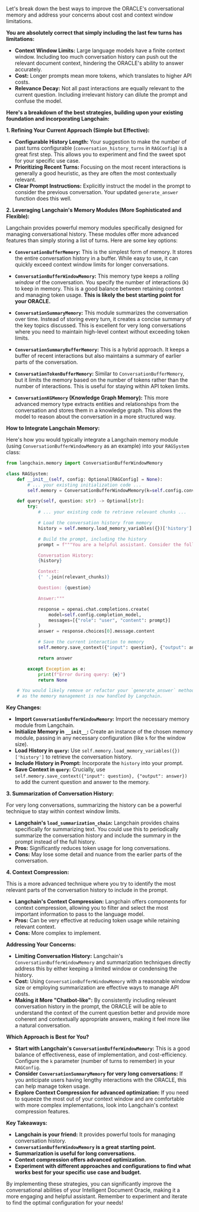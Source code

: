 Let's break down the best ways to improve the ORACLE's conversational memory and address your concerns about cost and context window limitations.

**You are absolutely correct that simply including the last few turns has limitations:**

* **Context Window Limits:**  Large language models have a finite context window. Including too much conversation history can push out the relevant document context, hindering the ORACLE's ability to answer accurately.
* **Cost:**  Longer prompts mean more tokens, which translates to higher API costs.
* **Relevance Decay:**  Not all past interactions are equally relevant to the current question. Including irrelevant history can dilute the prompt and confuse the model.

**Here's a breakdown of the best strategies, building upon your existing foundation and incorporating Langchain:**

**1. Refining Your Current Approach (Simple but Effective):**

* **Configurable History Length:** Your suggestion to make the number of past turns configurable (`conversation_history_turns` in `RAGConfig`) is a great first step. This allows you to experiment and find the sweet spot for your specific use case.
* **Prioritizing Recent Turns:**  Focusing on the most recent interactions is generally a good heuristic, as they are often the most contextually relevant.
* **Clear Prompt Instructions:**  Explicitly instruct the model in the prompt to consider the previous conversation. Your updated `generate_answer` function does this well.

**2. Leveraging Langchain's Memory Modules (More Sophisticated and Flexible):**

Langchain provides powerful memory modules specifically designed for managing conversational history. These modules offer more advanced features than simply storing a list of turns. Here are some key options:

* **`ConversationBufferMemory`:** This is the simplest form of memory. It stores the entire conversation history in a buffer. While easy to use, it can quickly exceed context window limits for longer conversations.

* **`ConversationBufferWindowMemory`:** This memory type keeps a *rolling window* of the conversation. You specify the number of interactions (k) to keep in memory. This is a good balance between retaining context and managing token usage. **This is likely the best starting point for your ORACLE.**

* **`ConversationSummaryMemory`:** This module summarizes the conversation over time. Instead of storing every turn, it creates a concise summary of the key topics discussed. This is excellent for very long conversations where you need to maintain high-level context without exceeding token limits.

* **`ConversationSummaryBufferMemory`:** This is a hybrid approach. It keeps a buffer of recent interactions but also maintains a summary of earlier parts of the conversation.

* **`ConversationTokenBufferMemory`:** Similar to `ConversationBufferMemory`, but it limits the memory based on the number of tokens rather than the number of interactions. This is useful for staying within API token limits.

* **`ConversationKGMemory` (Knowledge Graph Memory):** This more advanced memory type extracts entities and relationships from the conversation and stores them in a knowledge graph. This allows the model to reason about the conversation in a more structured way.

**How to Integrate Langchain Memory:**

Here's how you would typically integrate a Langchain memory module (using `ConversationBufferWindowMemory` as an example) into your `RAGSystem` class:

```python
from langchain.memory import ConversationBufferWindowMemory

class RAGSystem:
    def __init__(self, config: Optional[RAGConfig] = None):
        # ... your existing initialization code ...
        self.memory = ConversationBufferWindowMemory(k=self.config.conversation_history_turns)

    def query(self, question: str) -> Optional[str]:
        try:
            # ... your existing code to retrieve relevant chunks ...

            # Load the conversation history from memory
            history = self.memory.load_memory_variables({})['history']

            # Build the prompt, including the history
            prompt = f"""You are a helpful assistant. Consider the following conversation history and the provided context to answer the question. If the answer cannot be derived from the context or previous conversation, say so.

            Conversation History:
            {history}

            Context:
            {' '.join(relevant_chunks)}

            Question: {question}

            Answer:"""

            response = openai.chat.completions.create(
                model=self.config.completion_model,
                messages=[{"role": "user", "content": prompt}]
            )
            answer = response.choices[0].message.content

            # Save the current interaction to memory
            self.memory.save_context({"input": question}, {"output": answer})

            return answer

        except Exception as e:
            print(f"Error during query: {e}")
            return None

    # You would likely remove or refactor your `generate_answer` method
    # as the memory management is now handled by Langchain.
```

**Key Changes:**

* **Import `ConversationBufferWindowMemory`:**  Import the necessary memory module from Langchain.
* **Initialize Memory in `__init__`:** Create an instance of the chosen memory module, passing in any necessary configuration (like `k` for the window size).
* **Load History in `query`:** Use `self.memory.load_memory_variables({})['history']` to retrieve the conversation history.
* **Include History in Prompt:**  Incorporate the `history` into your prompt.
* **Save Context in `query`:**  Crucially, use `self.memory.save_context({"input": question}, {"output": answer})` to add the current question and answer to the memory.

**3. Summarization of Conversation History:**

For very long conversations, summarizing the history can be a powerful technique to stay within context window limits.

* **Langchain's `load_summarization_chain`:** Langchain provides chains specifically for summarizing text. You could use this to periodically summarize the conversation history and include the summary in the prompt instead of the full history.
* **Pros:** Significantly reduces token usage for long conversations.
* **Cons:**  May lose some detail and nuance from the earlier parts of the conversation.

**4. Context Compression:**

This is a more advanced technique where you try to identify the most relevant parts of the conversation history to include in the prompt.

* **Langchain's Context Compression:** Langchain offers components for context compression, allowing you to filter and select the most important information to pass to the language model.
* **Pros:** Can be very effective at reducing token usage while retaining relevant context.
* **Cons:** More complex to implement.

**Addressing Your Concerns:**

* **Limiting Conversation History:** Langchain's `ConversationBufferWindowMemory` and summarization techniques directly address this by either keeping a limited window or condensing the history.
* **Cost:**  Using `ConversationBufferWindowMemory` with a reasonable window size or employing summarization are effective ways to manage API costs.
* **Making it More "Chatbot-like":**  By consistently including relevant conversation history in the prompt, the ORACLE will be able to understand the context of the current question better and provide more coherent and contextually appropriate answers, making it feel more like a natural conversation.

**Which Approach is Best for You?**

* **Start with Langchain's `ConversationBufferWindowMemory`:** This is a good balance of effectiveness, ease of implementation, and cost-efficiency. Configure the `k` parameter (number of turns to remember) in your `RAGConfig`.
* **Consider `ConversationSummaryMemory` for very long conversations:** If you anticipate users having lengthy interactions with the ORACLE, this can help manage token usage.
* **Explore Context Compression for advanced optimization:** If you need to squeeze the most out of your context window and are comfortable with more complex implementations, look into Langchain's context compression features.

**Key Takeaways:**

* **Langchain is your friend:** It provides powerful tools for managing conversation history.
* **`ConversationBufferWindowMemory` is a great starting point.**
* **Summarization is useful for long conversations.**
* **Context compression offers advanced optimization.**
* **Experiment with different approaches and configurations to find what works best for your specific use case and budget.**

By implementing these strategies, you can significantly improve the conversational abilities of your Intelligent Document Oracle, making it a more engaging and helpful assistant. Remember to experiment and iterate to find the optimal configuration for your needs!
